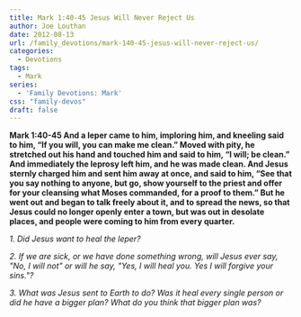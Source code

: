 ```yaml
---
title: Mark 1:40-45 Jesus Will Never Reject Us
author: Joe Louthan
date: 2012-08-13
url: /family_devotions/mark-140-45-jesus-will-never-reject-us/
categories:
  - Devotions
tags:
  - Mark
series:
  - 'Family Devotions: Mark'
css: "family-devos"
draft: false
---
```

**Mark 1:40-45 And a leper came to him, imploring him, and kneeling said to him, “If you will, you can make me clean.” Moved with pity, he stretched out his hand and touched him and said to him, “I will; be clean.” And immediately the leprosy left him, and he was made clean. And Jesus sternly charged him and sent him away at once, and said to him, “See that you say nothing to anyone, but go, show yourself to the priest and offer for your cleansing what Moses commanded, for a proof to them.” But he went out and began to talk freely about it, and to spread the news, so that Jesus could no longer openly enter a town, but was out in desolate places, and people were coming to him from every quarter.**

_1. Did Jesus want to heal the leper?_

_2. If we are sick, or we have done something wrong, will Jesus ever say, "No, I will not" or will he say, "Yes, I will heal you. Yes I will forgive your sins."?_

_3. What was Jesus sent to Earth to do? Was it heal every single person or did he have a bigger plan? What do you think that bigger plan was?_

&nbsp;



 [1]: https://i1.wp.com/theologic.us/wp-content/uploads/2012/08/confession_vert.jpg